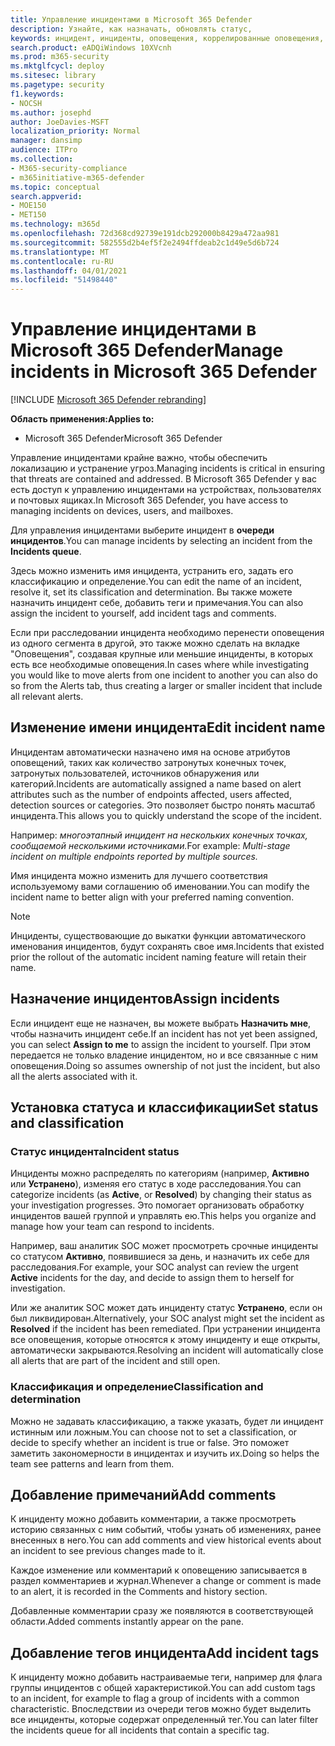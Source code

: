 ```yaml
---
title: Управление инцидентами в Microsoft 365 Defender
description: Узнайте, как назначать, обновлять статус,
keywords: инцидент, инциденты, оповещения, коррелированные оповещения, назначить, обновить, состояние, управление, классификация, Microsoft, 365, m365
search.product: eADQiWindows 10XVcnh
ms.prod: m365-security
ms.mktglfcycl: deploy
ms.sitesec: library
ms.pagetype: security
f1.keywords:
- NOCSH
ms.author: josephd
author: JoeDavies-MSFT
localization_priority: Normal
manager: dansimp
audience: ITPro
ms.collection:
- M365-security-compliance
- m365initiative-m365-defender
ms.topic: conceptual
search.appverid:
- MOE150
- MET150
ms.technology: m365d
ms.openlocfilehash: 72d368cd92739e191dcb292000b8429a472aa981
ms.sourcegitcommit: 582555d2b4ef5f2e2494ffdeab2c1d49e5d6b724
ms.translationtype: MT
ms.contentlocale: ru-RU
ms.lasthandoff: 04/01/2021
ms.locfileid: "51498440"
---
```

# <a name="manage-incidents-in-microsoft-365-defender"></a><span data-ttu-id="1bf18-104">Управление инцидентами в Microsoft 365 Defender</span><span class="sxs-lookup"><span data-stu-id="1bf18-104">Manage incidents in Microsoft 365 Defender</span></span>

[!INCLUDE [Microsoft 365 Defender rebranding](../includes/microsoft-defender.md)]


<span data-ttu-id="1bf18-105">**Область применения:**</span><span class="sxs-lookup"><span data-stu-id="1bf18-105">**Applies to:**</span></span>
- <span data-ttu-id="1bf18-106">Microsoft 365 Defender</span><span class="sxs-lookup"><span data-stu-id="1bf18-106">Microsoft 365 Defender</span></span>



<span data-ttu-id="1bf18-107">Управление инцидентами крайне важно, чтобы обеспечить локализацию и устранение угроз.</span><span class="sxs-lookup"><span data-stu-id="1bf18-107">Managing incidents is critical in ensuring that threats are contained and addressed.</span></span> <span data-ttu-id="1bf18-108">В Microsoft 365 Defender у вас есть доступ к управлению инцидентами на устройствах, пользователях и почтовых ящиках.</span><span class="sxs-lookup"><span data-stu-id="1bf18-108">In Microsoft 365 Defender, you have access to managing incidents on devices, users, and mailboxes.</span></span> 


<span data-ttu-id="1bf18-109">Для управления инцидентами выберите инцидент в **очереди инцидентов**.</span><span class="sxs-lookup"><span data-stu-id="1bf18-109">You can manage incidents by selecting an incident from the **Incidents queue**.</span></span> 

<span data-ttu-id="1bf18-110">Здесь можно изменить имя инцидента, устранить его, задать его классификацию и определение.</span><span class="sxs-lookup"><span data-stu-id="1bf18-110">You can edit the name of an incident, resolve it, set its classification and determination.</span></span> <span data-ttu-id="1bf18-111">Вы также можете назначить инцидент себе, добавить теги и примечания.</span><span class="sxs-lookup"><span data-stu-id="1bf18-111">You can also assign the incident to yourself, add incident tags and comments.</span></span>

<span data-ttu-id="1bf18-112">Если при расследовании инцидента необходимо перенести оповещения из одного сегмента в другой, это также можно сделать на вкладке "Оповещения", создавая крупные или меньшие инциденты, в которых есть все необходимые оповещения.</span><span class="sxs-lookup"><span data-stu-id="1bf18-112">In cases where while investigating you would like to move alerts from one incident to another you can also do so from the Alerts tab, thus creating a larger or smaller incident that include all relevant alerts.</span></span>

## <a name="edit-incident-name"></a><span data-ttu-id="1bf18-113">Изменение имени инцидента</span><span class="sxs-lookup"><span data-stu-id="1bf18-113">Edit incident name</span></span>
<span data-ttu-id="1bf18-114">Инцидентам автоматически назначено имя на основе атрибутов оповещений, таких как количество затронутых конечных точек, затронутых пользователей, источников обнаружения или категорий.</span><span class="sxs-lookup"><span data-stu-id="1bf18-114">Incidents are automatically assigned a name based on alert attributes such as the number of endpoints affected, users affected, detection sources or categories.</span></span> <span data-ttu-id="1bf18-115">Это позволяет быстро понять масштаб инцидента.</span><span class="sxs-lookup"><span data-stu-id="1bf18-115">This allows you to quickly understand the scope of the incident.</span></span>

<span data-ttu-id="1bf18-116">Например: *многоэтапный инцидент на нескольких конечных точках, сообщаемой несколькими источниками.*</span><span class="sxs-lookup"><span data-stu-id="1bf18-116">For example: *Multi-stage incident on multiple endpoints reported by multiple sources.*</span></span>

<span data-ttu-id="1bf18-117">Имя инцидента можно изменить для лучшего соответствия используемому вами соглашению об именовании.</span><span class="sxs-lookup"><span data-stu-id="1bf18-117">You can modify the incident name to better align with your preferred naming convention.</span></span>

> [!NOTE]
> <span data-ttu-id="1bf18-118">Инциденты, существовающие до выкатки функции автоматического именования инцидентов, будут сохранять свое имя.</span><span class="sxs-lookup"><span data-stu-id="1bf18-118">Incidents that existed prior the rollout of the automatic incident naming feature will retain their name.</span></span>



## <a name="assign-incidents"></a><span data-ttu-id="1bf18-119">Назначение инцидентов</span><span class="sxs-lookup"><span data-stu-id="1bf18-119">Assign incidents</span></span>
<span data-ttu-id="1bf18-120">Если инцидент еще не назначен, вы можете выбрать **Назначить мне**, чтобы назначить инцидент себе.</span><span class="sxs-lookup"><span data-stu-id="1bf18-120">If an incident has not yet been assigned, you can select **Assign to me** to assign the incident to yourself.</span></span> <span data-ttu-id="1bf18-121">При этом передается не только владение инцидентом, но и все связанные с ним оповещения.</span><span class="sxs-lookup"><span data-stu-id="1bf18-121">Doing so assumes ownership of not just the incident, but also all the alerts associated with it.</span></span>

## <a name="set-status-and-classification"></a><span data-ttu-id="1bf18-122">Установка статуса и классификации</span><span class="sxs-lookup"><span data-stu-id="1bf18-122">Set status and classification</span></span>
### <a name="incident-status"></a><span data-ttu-id="1bf18-123">Статус инцидента</span><span class="sxs-lookup"><span data-stu-id="1bf18-123">Incident status</span></span>
<span data-ttu-id="1bf18-124">Инциденты можно распределять по категориям (например, **Активно** или **Устранено**), изменяя его статус в ходе расследования.</span><span class="sxs-lookup"><span data-stu-id="1bf18-124">You can categorize incidents (as **Active**, or **Resolved**) by changing their status as your investigation progresses.</span></span> <span data-ttu-id="1bf18-125">Это помогает организовать обработку инцидентов вашей группой и управлять ею.</span><span class="sxs-lookup"><span data-stu-id="1bf18-125">This helps you organize and manage how your team can respond to incidents.</span></span>

<span data-ttu-id="1bf18-126">Например, ваш аналитик SOC может просмотреть срочные инциденты со статусом **Активно**, появившиеся за день, и назначить их себе для расследования.</span><span class="sxs-lookup"><span data-stu-id="1bf18-126">For example, your SOC analyst can review the urgent **Active** incidents for the day, and decide to assign them to herself for investigation.</span></span>

<span data-ttu-id="1bf18-127">Или же аналитик SOC может дать инциденту статус **Устранено**, если он был ликвидирован.</span><span class="sxs-lookup"><span data-stu-id="1bf18-127">Alternatively, your SOC analyst might set the incident as **Resolved** if the incident has been remediated.</span></span> <span data-ttu-id="1bf18-128">При устранении инцидента все оповещения, которые относятся к этому инциденту и еще открыты, автоматически закрываются.</span><span class="sxs-lookup"><span data-stu-id="1bf18-128">Resolving an incident will automatically close all alerts that are part of the incident and still open.</span></span> 

### <a name="classification-and-determination"></a><span data-ttu-id="1bf18-129">Классификация и определение</span><span class="sxs-lookup"><span data-stu-id="1bf18-129">Classification and determination</span></span>
<span data-ttu-id="1bf18-130">Можно не задавать классификацию, а также указать, будет ли инцидент истинным или ложным.</span><span class="sxs-lookup"><span data-stu-id="1bf18-130">You can choose not to set a classification, or decide to specify whether an incident is true or false.</span></span> <span data-ttu-id="1bf18-131">Это поможет заметить закономерности в инцидентах и изучить их.</span><span class="sxs-lookup"><span data-stu-id="1bf18-131">Doing so helps the team see patterns and learn from them.</span></span> 

## <a name="add-comments"></a><span data-ttu-id="1bf18-132">Добавление примечаний</span><span class="sxs-lookup"><span data-stu-id="1bf18-132">Add comments</span></span>
<span data-ttu-id="1bf18-133">К инциденту можно добавить комментарии, а также просмотреть историю связанных с ним событий, чтобы узнать об изменениях, ранее внесенных в него.</span><span class="sxs-lookup"><span data-stu-id="1bf18-133">You can add comments and view historical events about an incident to see previous changes made to it.</span></span>

<span data-ttu-id="1bf18-134">Каждое изменение или комментарий к оповещению записывается в раздел комментариев и журнал.</span><span class="sxs-lookup"><span data-stu-id="1bf18-134">Whenever a change or comment is made to an alert, it is recorded in the Comments and history section.</span></span>

<span data-ttu-id="1bf18-135">Добавленные комментарии сразу же появляются в соответствующей области.</span><span class="sxs-lookup"><span data-stu-id="1bf18-135">Added comments instantly appear on the pane.</span></span>

## <a name="add-incident-tags"></a><span data-ttu-id="1bf18-136">Добавление тегов инцидента</span><span class="sxs-lookup"><span data-stu-id="1bf18-136">Add incident tags</span></span>
<span data-ttu-id="1bf18-137">К инциденту можно добавить настраиваемые теги, например для флага группы инцидентов с общей характеристикой.</span><span class="sxs-lookup"><span data-stu-id="1bf18-137">You can add custom tags to an incident, for example to flag a group of incidents with a common characteristic.</span></span> <span data-ttu-id="1bf18-138">Впоследствии из очереди тегов можно будет выделить все инциденты, которые содержат определенный тег.</span><span class="sxs-lookup"><span data-stu-id="1bf18-138">You can later filter the incidents queue for all incidents that contain a specific tag.</span></span>
